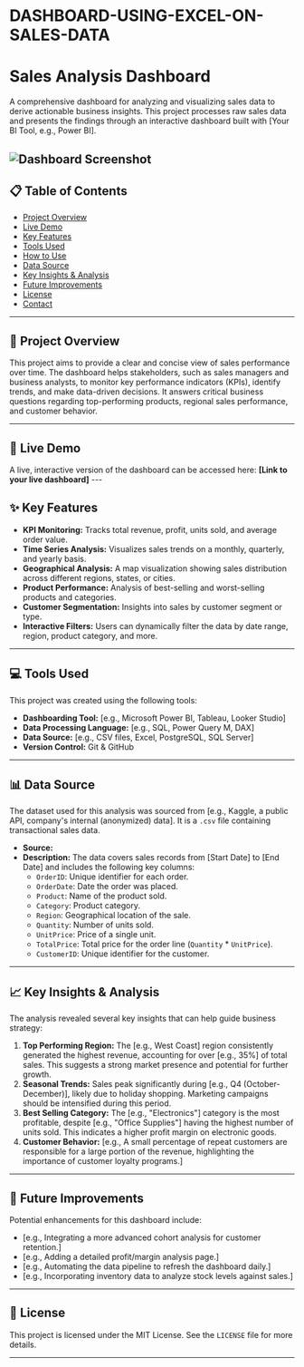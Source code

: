 # DASHBOARD-USING-EXCEL-ON-SALES-DATA
# Sales Analysis Dashboard

A comprehensive dashboard for analyzing and visualizing sales data to derive actionable business insights. This project processes raw sales data and presents the findings through an interactive dashboard built with [Your BI Tool, e.g., Power BI].

![Dashboard Screenshot]([link_to_your_dashboard_screenshot.png])
---

## 📋 Table of Contents
- [Project Overview](#-project-overview)
- [Live Demo](#-live-demo)
- [Key Features](#-key-features)
- [Tools Used](#-tools-used)
- [How to Use](#-how-to-use)
- [Data Source](#-data-source)
- [Key Insights & Analysis](#-key-insights--analysis)
- [Future Improvements](#-future-improvements)
- [License](#-license)
- [Contact](#-contact)

---

## 📝 Project Overview

This project aims to provide a clear and concise view of sales performance over time. The dashboard helps stakeholders, such as sales managers and business analysts, to monitor key performance indicators (KPIs), identify trends, and make data-driven decisions. It answers critical business questions regarding top-performing products, regional sales performance, and customer behavior.

---

## 🚀 Live Demo

A live, interactive version of the dashboard can be accessed here:
**[Link to your live dashboard]** ---

## ✨ Key Features

* **KPI Monitoring:** Tracks total revenue, profit, units sold, and average order value.
* **Time Series Analysis:** Visualizes sales trends on a monthly, quarterly, and yearly basis.
* **Geographical Analysis:** A map visualization showing sales distribution across different regions, states, or cities.
* **Product Performance:** Analysis of best-selling and worst-selling products and categories.
* **Customer Segmentation:** Insights into sales by customer segment or type.
* **Interactive Filters:** Users can dynamically filter the data by date range, region, product category, and more.

---

## 💻 Tools Used

This project was created using the following tools:

* **Dashboarding Tool:** [e.g., Microsoft Power BI, Tableau, Looker Studio]
* **Data Processing Language:** [e.g., SQL, Power Query M, DAX]
* **Data Source:** [e.g., CSV files, Excel, PostgreSQL, SQL Server]
* **Version Control:** Git & GitHub

---



## 📊 Data Source

The dataset used for this analysis was sourced from [e.g., Kaggle, a public API, company's internal (anonymized) data]. It is a `.csv` file containing transactional sales data.

* **Source:**
* **Description:** The data covers sales records from [Start Date] to [End Date] and includes the following key columns:
    * `OrderID`: Unique identifier for each order.
    * `OrderDate`: Date the order was placed.
    * `Product`: Name of the product sold.
    * `Category`: Product category.
    * `Region`: Geographical location of the sale.
    * `Quantity`: Number of units sold.
    * `UnitPrice`: Price of a single unit.
    * `TotalPrice`: Total price for the order line (`Quantity` * `UnitPrice`).
    * `CustomerID`: Unique identifier for the customer.

---

## 📈 Key Insights & Analysis

The analysis revealed several key insights that can help guide business strategy:

1.  **Top Performing Region:** The [e.g., West Coast] region consistently generated the highest revenue, accounting for over [e.g., 35%] of total sales. This suggests a strong market presence and potential for further growth.
2.  **Seasonal Trends:** Sales peak significantly during [e.g., Q4 (October-December)], likely due to holiday shopping. Marketing campaigns should be intensified during this period.
3.  **Best Selling Category:** The [e.g., "Electronics"] category is the most profitable, despite [e.g., "Office Supplies"] having the highest number of units sold. This indicates a higher profit margin on electronic goods.
4.  **Customer Behavior:** [e.g., A small percentage of repeat customers are responsible for a large portion of the revenue, highlighting the importance of customer loyalty programs.]

---

## 🚀 Future Improvements

Potential enhancements for this dashboard include:

* [e.g., Integrating a more advanced cohort analysis for customer retention.]
* [e.g., Adding a detailed profit/margin analysis page.]
* [e.g., Automating the data pipeline to refresh the dashboard daily.]
* [e.g., Incorporating inventory data to analyze stock levels against sales.]

---

## 📄 License

This project is licensed under the MIT License. See the `LICENSE` file for more details.

---
